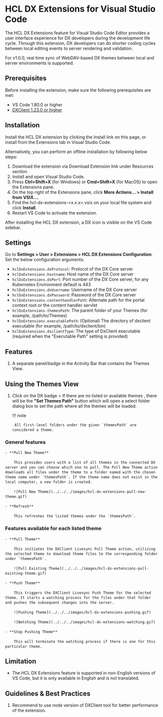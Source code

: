 # HCL DX Extensions for Visual Studio Code

The HCL DX Extensions feature for Visual Studio Code Editor provides a user interface experience for DX developers during the development life cycle. Through this extension, DX developers can do shorter coding cycles between local editing events to server rendering and validation.

For v1.0.0, real time sync of WebDAV-based DX themes between local and server environments is supported.

## Prerequisites

Before installing the extension, make sure the following prerequisites are met:

- VS Code 1.80.0 or higher
- [DXClient 1.23.0 or higher](https://opensource.hcltechsw.com/digital-experience/CF214/extend_dx/development_tools/dxclient/)

## Installation

Install the HCL DX extension by clicking the Install link on this page, or install from the Extensions tab in Visual Studio Code.

Alternatively, you can perform an offline installation by following below steps:

1. Download the extension via Download Extension link under Resources section.
2. Install and open Visual Studio Code.
3. Press **Ctrl+Shift+X** (for Windows) or **Cmd+Shift+X** (for MacOS) to open the Extensions pane.
4. On the top right of the Extensions pane, click **More Actions… > Install from VSIX…**.
5. Find the hcl-dx-extensions-<x.x.x>.vsix on your local file system and click **Install**.
6. Restart VS Code to activate the extension.

After installing the HCL DX extension, a DX icon is visible on the VS Code sidebar.

## Settings

Go to **Settings > User > Extensions > HCL DX Extensions Configuration**. Set the below configuration arguments:

* `hclDxExtensions.dxProtocol`: Protocol of the DX Core server
* `hclDxExtensions.hostname`: Host name of the DX Core server
* `hclDxExtensions.dxPort`: Port number of the DX Core server, for any Kubernetes Environment default is 443
* `hclDxExtensions.dxUsername`: Username of the DX Core server
* `hclDxExtensions.dxPassword`: Password of the DX Core server
* `hclDxExtensions.contenthandlerPath`: Alternate path for the portal context root or the content handler servlet
* `hclDxExtensions.themesPath`: The parent folder of your Themes (for example, /path/to/Themes)
* `hclDxExtensions.executablePath`: (Optional) The directory of dxclient executable (for example, /path/to/dxclient/bin)
* `hclDxExtensions.dxclientType`: The type of DxClient executable (required when the "Executable Path" setting is provided)

## Features

1. A separate panel/badge in the Activity Bar that contains the Themes View.

## Using the Themes View

1. Click on the DX badge > If there are no listed or available themes , there will be the **"Set Themes Path"** button which will open a select folder dialog box to set the path where all the themes will be loaded.

    !!! note

        All first-level folders under the given `themesPath` are considered a theme.

### General features

    - **Pull New Theme**
        
        This provides users with a list of all themes in the connected DX server and you can choose which one to pull. The Pull New Theme action downloads all files under the theme to a folder named with the chosen theme name under `themesPath`. If the theme name does not exist in the local computer, a new folder is created.

        ![Pull New Theme](../../../images/hcl-dx-extensions-pull-new-theme.gif)

    - **Refresh**
        
        This refreshes the listed themes under the `themesPath`.

### Features available for each listed theme

    - **Pull Theme**
        
        This initiates the DXClient Livesync Pull Theme action, utilizing the selected theme to download theme files to the corresponding folder under `themesPath`. 

        ![Pull Existing Theme](../../../images/hcl-dx-extensions-pull-existing-theme.gif)
    
    - **Push Theme**
        
        This triggers the DXClient Livesync Push Theme for the selected theme. It starts a watching process for the files under that folder and pushes the subsequent changes into the server.

        ![Pushing Theme](../../../images/hcl-dx-extensions-pushing.gif)

        ![Watching Theme](../../../images/hcl-dx-extensions-watching.gif)

    - **Stop Pushing Theme**
        
        This will terminate the watching process if there is one for this particular theme.

## Limitation

- The HCL DX Extensions feature is supported in non-English versions of VS Code, but it is only available in English and is not translated.

## Guidelines & Best Practices

1. Recommend to use node version of DXClient tool for better performance of the extension.
